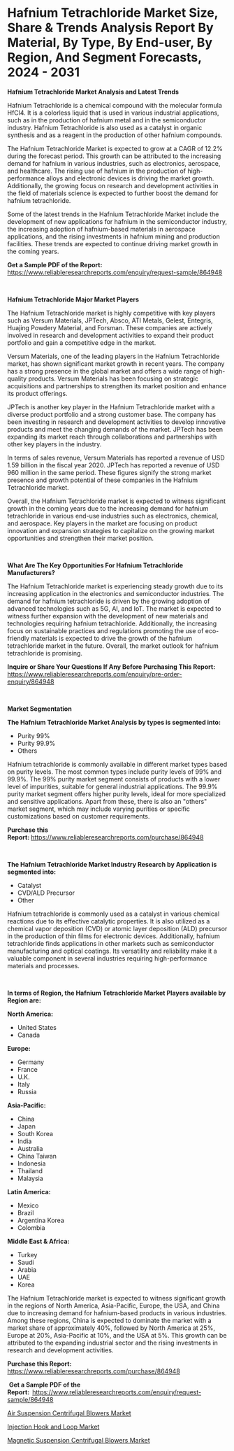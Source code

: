 <p><h1>Hafnium Tetrachloride Market Size, Share & Trends Analysis Report By Material, By Type, By End-user, By Region, And Segment Forecasts, 2024 - 2031</h1></p><p><strong>Hafnium Tetrachloride Market Analysis and Latest Trends</strong></p>
<p><p>Hafnium Tetrachloride is a chemical compound with the molecular formula HfCl4. It is a colorless liquid that is used in various industrial applications, such as in the production of hafnium metal and in the semiconductor industry. Hafnium Tetrachloride is also used as a catalyst in organic synthesis and as a reagent in the production of other hafnium compounds.</p><p>The Hafnium Tetrachloride Market is expected to grow at a CAGR of 12.2% during the forecast period. This growth can be attributed to the increasing demand for hafnium in various industries, such as electronics, aerospace, and healthcare. The rising use of hafnium in the production of high-performance alloys and electronic devices is driving the market growth. Additionally, the growing focus on research and development activities in the field of materials science is expected to further boost the demand for hafnium tetrachloride.</p><p>Some of the latest trends in the Hafnium Tetrachloride Market include the development of new applications for hafnium in the semiconductor industry, the increasing adoption of hafnium-based materials in aerospace applications, and the rising investments in hafnium mining and production facilities. These trends are expected to continue driving market growth in the coming years.</p></p>
<p><strong>Get a Sample PDF of the Report:&nbsp;</strong> <a href="https://www.reliableresearchreports.com/enquiry/request-sample/864948">https://www.reliableresearchreports.com/enquiry/request-sample/864948</a></p>
<p>&nbsp;</p>
<p><strong>Hafnium Tetrachloride Major Market Players</strong></p>
<p><p>The Hafnium Tetrachloride market is highly competitive with key players such as Versum Materials, JPTech, Absco, ATI Metals, Gelest, Entegris, Huajing Powdery Material, and Forsman. These companies are actively involved in research and development activities to expand their product portfolio and gain a competitive edge in the market.</p><p>Versum Materials, one of the leading players in the Hafnium Tetrachloride market, has shown significant market growth in recent years. The company has a strong presence in the global market and offers a wide range of high-quality products. Versum Materials has been focusing on strategic acquisitions and partnerships to strengthen its market position and enhance its product offerings.</p><p>JPTech is another key player in the Hafnium Tetrachloride market with a diverse product portfolio and a strong customer base. The company has been investing in research and development activities to develop innovative products and meet the changing demands of the market. JPTech has been expanding its market reach through collaborations and partnerships with other key players in the industry.</p><p>In terms of sales revenue, Versum Materials has reported a revenue of USD 1.59 billion in the fiscal year 2020. JPTech has reported a revenue of USD 960 million in the same period. These figures signify the strong market presence and growth potential of these companies in the Hafnium Tetrachloride market.</p><p>Overall, the Hafnium Tetrachloride market is expected to witness significant growth in the coming years due to the increasing demand for hafnium tetrachloride in various end-use industries such as electronics, chemical, and aerospace. Key players in the market are focusing on product innovation and expansion strategies to capitalize on the growing market opportunities and strengthen their market position.</p></p>
<p>&nbsp;</p>
<p><strong>What Are The Key Opportunities For Hafnium Tetrachloride Manufacturers?</strong></p>
<p><p>The Hafnium Tetrachloride market is experiencing steady growth due to its increasing application in the electronics and semiconductor industries. The demand for hafnium tetrachloride is driven by the growing adoption of advanced technologies such as 5G, AI, and IoT. The market is expected to witness further expansion with the development of new materials and technologies requiring hafnium tetrachloride. Additionally, the increasing focus on sustainable practices and regulations promoting the use of eco-friendly materials is expected to drive the growth of the hafnium tetrachloride market in the future. Overall, the market outlook for hafnium tetrachloride is promising.</p></p>
<p><strong>Inquire or Share Your Questions If Any Before Purchasing This Report:</strong> <a href="https://www.reliableresearchreports.com/enquiry/pre-order-enquiry/864948">https://www.reliableresearchreports.com/enquiry/pre-order-enquiry/864948</a></p>
<p>&nbsp;</p>
<p><strong>Market Segmentation</strong></p>
<p><strong>The Hafnium Tetrachloride Market Analysis by types is segmented into:</strong></p>
<p><ul><li>Purity 99%</li><li>Purity 99.9%</li><li>Others</li></ul></p>
<p><p>Hafnium tetrachloride is commonly available in different market types based on purity levels. The most common types include purity levels of 99% and 99.9%. The 99% purity market segment consists of products with a lower level of impurities, suitable for general industrial applications. The 99.9% purity market segment offers higher purity levels, ideal for more specialized and sensitive applications. Apart from these, there is also an "others" market segment, which may include varying purities or specific customizations based on customer requirements.</p></p>
<p><strong>Purchase this Report:&nbsp;</strong><a href="https://www.reliableresearchreports.com/purchase/864948">https://www.reliableresearchreports.com/purchase/864948</a></p>
<p>&nbsp;</p>
<p><strong>The Hafnium Tetrachloride Market Industry Research by Application is segmented into:</strong></p>
<p><ul><li>Catalyst</li><li>CVD/ALD Precursor</li><li>Other</li></ul></p>
<p><p>Hafnium tetrachloride is commonly used as a catalyst in various chemical reactions due to its effective catalytic properties. It is also utilized as a chemical vapor deposition (CVD) or atomic layer deposition (ALD) precursor in the production of thin films for electronic devices. Additionally, hafnium tetrachloride finds applications in other markets such as semiconductor manufacturing and optical coatings. Its versatility and reliability make it a valuable component in several industries requiring high-performance materials and processes.</p></p>
<p>&nbsp;</p>
<p><strong>In terms of Region, the Hafnium Tetrachloride Market Players available by Region are:</strong></p>
<p>
    <p> <strong> North America: </strong>
        <ul>
            <li>United States</li>
            <li>Canada</li>
        </ul>
        </p> 
    <p> <strong> Europe: </strong>
        <ul>
            <li>Germany</li>
            <li>France</li>
            <li>U.K.</li>
            <li>Italy</li>
            <li>Russia</li>
        </ul>
        </p> 
    <p> <strong> Asia-Pacific: </strong>
        <ul>
            <li>China</li>
            <li>Japan</li>
            <li>South Korea</li>
            <li>India</li>
            <li>Australia</li>
            <li>China Taiwan</li>
            <li>Indonesia</li>
            <li>Thailand</li>
            <li>Malaysia</li>
        </ul>
        </p> 
    <p> <strong> Latin America: </strong>
        <ul>
            <li>Mexico</li>
            <li>Brazil</li>
            <li>Argentina Korea</li>
            <li>Colombia</li>
        </ul>
        </p> 
    <p> <strong> Middle East & Africa: </strong>
        <ul>
            <li>Turkey</li>
            <li>Saudi</li>
            <li>Arabia</li>
            <li>UAE</li>
            <li>Korea</li>
        </ul>
    </p>
    </p>
<p><p>The Hafnium Tetrachloride market is expected to witness significant growth in the regions of North America, Asia-Pacific, Europe, the USA, and China due to increasing demand for hafnium-based products in various industries. Among these regions, China is expected to dominate the market with a market share of approximately 40%, followed by North America at 25%, Europe at 20%, Asia-Pacific at 10%, and the USA at 5%. This growth can be attributed to the expanding industrial sector and the rising investments in research and development activities.</p></p>
<p><strong>Purchase this Report: </strong><a href="https://www.reliableresearchreports.com/purchase/864948">https://www.reliableresearchreports.com/purchase/864948</a></p>
<p>&nbsp;<strong>Get a Sample PDF of the Report:&nbsp;&nbsp;</strong><a href="https://www.reliableresearchreports.com/enquiry/request-sample/864948">https://www.reliableresearchreports.com/enquiry/request-sample/864948</a></p>
<p><strong></strong></p>
<p><p><a href="https://view.publitas.com/reportprime-1/air-suspension-centrifugal-blowers-market-research-report-provides-critical-insights-that-can-help-shape-business-development-and-investment-strategies/">Air Suspension Centrifugal Blowers Market</a></p><p><a href="https://view.publitas.com/reportprime-1/injection-hook-and-loop-market-size-and-growth-market-segmentation-regional-and-country-breakdowns-and-market-trends-for-period-from-2024-2031/">Injection Hook and Loop Market</a></p><p><a href="https://view.publitas.com/reportprime-1/insights-into-magnetic-suspension-centrifugal-blowers-market-size-analysing-market-share-trends-and-growth-from-2024-to-2031/">Magnetic Suspension Centrifugal Blowers Market</a></p></p>